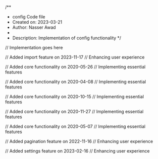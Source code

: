 /**
 * config Code file
 * Created on: 2023-03-21
 * Author: Nasser Awad
 *
 * Description: Implementation of config functionality
 */
 
// Implementation goes here


// Added import feature on 2023-11-17
// Enhancing user experience

// Added core functionality on 2020-05-26
// Implementing essential features

// Added core functionality on 2020-04-08
// Implementing essential features

// Added core functionality on 2020-10-15
// Implementing essential features

// Added core functionality on 2020-11-27
// Implementing essential features

// Added core functionality on 2020-05-07
// Implementing essential features

// Added pagination feature on 2022-11-16
// Enhancing user experience

// Added settings feature on 2023-02-16
// Enhancing user experience
